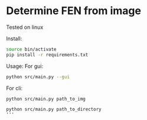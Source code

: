 # Determine FEN from image
Tested on linux

Install:
``` bash
source bin/activate
pip install -r requirements.txt
```

Usage:
For gui:
```bash
python src/main.py --gui
```

For cli:
```
python src/main.py path_to_img
```

```
python src/main.py path_to_directory
'''
